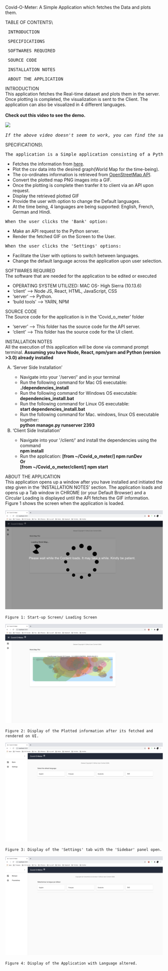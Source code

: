 Covid-O-Meter: A Simple Application which fetches the Data and plots them.

TABLE OF CONTENTS\

 <pre> INTRODUCTION </pre>
<pre> SPECIFICATIONS </pre>
<pre> SOFTWARES REQUIRED </pre>
<pre> SOURCE CODE </pre>
<pre> INSTALLATION NOTES </pre>
<pre> ABOUT THE APPLICATION </pre>

INTRODUCTION\
 This application fetches the Real-time dataset and plots them in the server. Once plotting is completed, the visualization is sent to the Client. The application can also be visualized in 4 different languages.
<br><br>
<b>Check out this video to see the demo.</b>

[![](https://img.youtu.be/_H7oRzsfkLw/0.jpg)](https://youtu.be/_H7oRzsfkLw)

<pre><i>If the above video doesn't seem to work, you can find the same clip of Demo at (~/readme_figs/DemoVideos/CovidOMeterDemo.mov) location.</i></pre>

SPECIFICATIONS\

 <pre>The application is a Simple application consisting of a Python server and a React client:</pre>
<ul>
<li> Fetches the information from <a href='https://github.com/datasets/covid-19/blob/master/data/countries-aggregated.csv'>here</a>.</li>
<li> Plot the csv data into the desired graph(World Map for the time-being).</li>
<li> The co-ordinates information is retrieved from <a href='http://nominatim.openstreetmap.org/'>OpenStreetMap API</a>. </li>
<li> Convert the plotted map PNG images into a GIF. </li>
<li> Once the plotting is complete then tranfer it to client via an API upon request.</li>
<li> Display the retrieved plotted GIF</li>
<li> Provide the user with option to change the Default languages.</li>
<li> At the time being, 4 languages are being supported: English, French, German and Hindi.</li>
</ul>
<pre>When the user clicks the 'Bank' option:</pre>
<ul>
<li> Make an API request to the Python server.</li>
<li> Render the fetched GIF on the Screen to the User.</li>
</ul>
<pre>When the user clicks the 'Settings' options:</pre>
<ul>
<li> Facilitate the User with options to switch between languages. </li>
<li> Change the default language across the application upon user selection.</li>
</ul>

SOFTWARES REQUIRED\
 The software that are needed for the application to be edited or executed

<ul>
<li> OPERATING SYSTEM UTILIZED: MAC OS- High Sierra (10.13.6) </li>
<li> ‘client’ --> Node JS, React, HTML, JavaScript, CSS</li>
<li> ‘server’ --> Python.</li>
<li> ‘build tools’ --> YARN, NPM</li>
</ul>

SOURCE CODE\
 The Source code for the application is in the ‘Covid_o_meter’ folder

<ul>
<li> ‘server’ --> This folder has the source code for the API server.</li>
<li> ‘client’ --> This folder has the source code for the UI client.</li>
</ul>

INSTALLATION NOTES\
 All the execution of this application will be done via command prompt terminal. <b>Assuming you have Node, React, npm/yarn and Python (version >3.0) already installed</b>

<ol type="A">
<li> ‘Server Side Installation’ </li>
	<ul>
		<li> Navigate into your '/server/' and in your terminal </li>
		<li> Run the following command for Mac OS executable: <br><b>./dependencies_install</b></li>
		<li> Run the following command for Windows OS executable: <br><b>dependencies_install.bat</b></li>
		<li> Run the following command for Linux OS executable: <br><b>start dependencies_install.bat</b></li>
		<li> Run the following command for Mac. windows, linux OS executable together: <br><b>python manage.py runserver 2393</b></li>
	</ul>
<li> ‘Client Side Installation’ </li>
	<ul>
		<li> Navigate into your '/client/' and install the dependencies using the command <br><b>npm install</b> <br></li>
		<li> Run the application: <b>[from ~/Covid_o_meter/] npm runDev <br> Or <br> [from ~/Covid_o_meter/client/] npm start </b></li>
	</ul>
	</ol>

ABOUT THE APPLICATION\
 This application opens up a window after you have installed and initiated the step given in the ‘INSTALLATION NOTES’ section.
The application loads and opens up a Tab window in CHROME (or your Default Browser) and a Circular Loading is displayed until the API fetches the GIF information. Figure 1 shows the screen when the application is loaded.

![](readme_figs/fig1.png)

    Figure 1: Start-up Screen/ Loading Screen

![](readme_figs/fig2.png)

    Figure 2: Display of the Plotted information after its fetched and rendered on UI.

![](readme_figs/fig3.png)

    Figure 3: Display of the 'Settings' tab with the 'Sidebar' panel open.

![](readme_figs/fig4.png)

    Figure 4: Display of the Application with Language altered.
